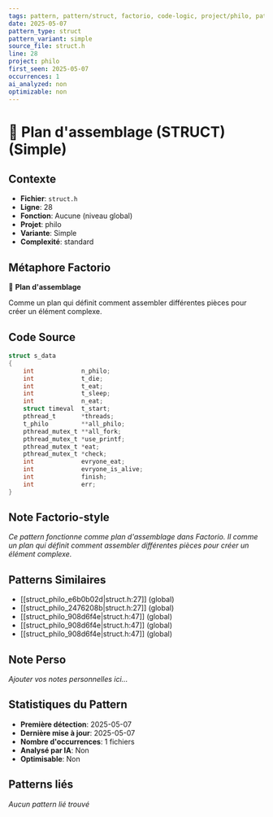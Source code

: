 ```yaml
---
tags: pattern, pattern/struct, factorio, code-logic, project/philo, pattern/variant/simple
date: 2025-05-07
pattern_type: struct
pattern_variant: simple
source_file: struct.h
line: 28
project: philo
first_seen: 2025-05-07
occurrences: 1
ai_analyzed: non
optimizable: non
---
```


# 📐 Plan d'assemblage (STRUCT) (Simple)

## Contexte
- **Fichier**: `struct.h`
- **Ligne**: 28
- **Fonction**: Aucune (niveau global)
- **Projet**: philo
- **Variante**: Simple
- **Complexité**: standard

## Métaphore Factorio
📐 **Plan d'assemblage**

Comme un plan qui définit comment assembler différentes pièces pour créer un élément complexe.

## Code Source
```c
struct s_data
{
	int				n_philo;
	int				t_die;
	int				t_eat;
	int				t_sleep;
	int				n_eat;
	struct timeval	t_start;
	pthread_t		*threads;
	t_philo			**all_philo;
	pthread_mutex_t	**all_fork;
	pthread_mutex_t	*use_printf;
	pthread_mutex_t	*eat;
	pthread_mutex_t	*check;
	int				evryone_eat;
	int				evryone_is_alive;
	int				finish;
	int				err;
}
```

## Note Factorio-style
*Ce pattern fonctionne comme plan d'assemblage dans Factorio. Il comme un plan qui définit comment assembler différentes pièces pour créer un élément complexe.*

## Patterns Similaires
- [[struct_philo_e6b0b02d|struct.h:27]] (global)
- [[struct_philo_2476208b|struct.h:27]] (global)
- [[struct_philo_908d6f4e|struct.h:47]] (global)
- [[struct_philo_908d6f4e|struct.h:47]] (global)
- [[struct_philo_908d6f4e|struct.h:47]] (global)

## Note Perso
*Ajouter vos notes personnelles ici...*

## Statistiques du Pattern
- **Première détection**: 2025-05-07
- **Dernière mise à jour**: 2025-05-07
- **Nombre d'occurrences**: 1 fichiers
- **Analysé par IA**: Non
- **Optimisable**: Non

## Patterns liés
*Aucun pattern lié trouvé*
